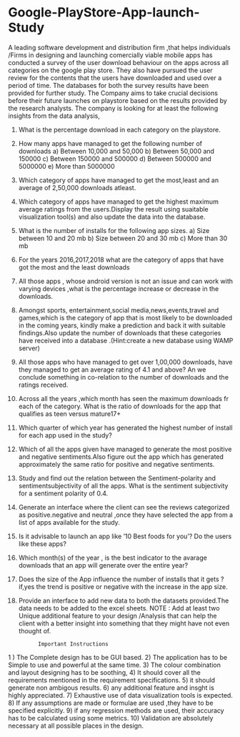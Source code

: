 # Google-PlayStore-App-launch-Study
A leading software development and distribution firm ,that helps individuals /Firms in
designing and launching comercially viable mobile apps has conducted a survey of the
user download behaviour on the apps across all categories on the google play store. They
also have pursued the user review for the contents that the users have downloaded and
used over a period of time. The databases for both the survey results have been provided
for further study. The Company aims to take crucial decisions before their future launches
on playstore based on the results provided by the research analysts. The company is
looking for at least the following insights from the data analysis,
1) What is the percentage download in each category on the playstore.
2) How many apps have managed to get the following number of downloads
  a) Between 10,000 and 50,000
  b) Between 50,000 and 150000
  c) Between 150000 and 500000
  d) Between 500000 and 5000000
  e) More than 5000000
3) Which category of apps have managed to get the most,least and an average of
2,50,000 downloads atleast.
4) Which category of apps have managed to get the highest maximum average ratings
from the users.Display the result using suaitable visualization tool(s) and also
update the data into the database.
5) What is the number of installs for the following app sizes.
  a) Size between 10 and 20 mb
  b) Size between 20 and 30 mb
  c) More than 30 mb
6) For the years 2016,2017,2018 what are the category of apps that have got the most
and the least downloads
7) All those apps , whose android version is not an issue and can work with varying
devices ,what is the percentage increase or decrease in the downloads.
8) Amongst sports, entertainment,social media,news,events,travel and games,which
is the category of app that is most likely to be downloaded in the coming years,
kindly make a prediction and back it with suitable findings.Also update the number
of downloads that these categories have received into a database .(Hint:create a
new database using WAMP server)
9) All those apps who have managed to get over 1,00,000 downloads, have they
managed to get an average rating of 4.1 and above? An we conclude something in
co-relation to the number of downloads and the ratings received.
10) Across all the years ,which month has seen the maximum downloads fr each of the
category. What is the ratio of downloads for the app that qualifies as teen versus
mature17+
11) Which quarter of which year has generated the highest number of install for each
app used in the study?
12) Which of all the apps given have managed to generate the most positive and
negative sentiments.Also figure out the app which has generated approximately
the same ratio for positive and negative sentiments.
13) Study and find out the relation between the Sentiment-polarity and sentimentsubjectivity of all the apps. What is the sentiment subjectivity for a sentiment
polarity of 0.4.
14) Generate an interface where the client can see the reviews categorized as
positive.negative and neutral ,once they have selected the app from a list of apps
available for the study.
15) Is it advisable to launch an app like ’10 Best foods for you’? Do the users like these
apps?
16) Which month(s) of the year , is the best indicator to the avarage downloads that an
app will generate over the entire year?
17) Does the size of the App influence the number of installs that it gets ? if,yes the
trend is positive or negative with the increase in the app size.
18) Provide an interface to add new data to both the datasets provided.The data needs
to be added to the excel sheets.
NOTE : Add at least two Unique additional feature to your design
/Analysis that can help the client with a better insight into
something that they might have not even thought of.

              Important Instructions
1 ) The Complete design has to be GUI based.
2) The application has to be Simple to use and powerful at the same time.
3) The colour combination and layout designing has to be soothing,
4) It should cover all the requirements mentioned in the requirement
specifications.
5) it should generate non ambigous results.
6) any additional feature and insght is highly appreciated.
7) Exhaustive use of data visualization tools is expected.
8) If any assumptions are made or formulae are used ,they have to be
specified explicitly.
9) if any regression methods are used, their accuracy has to be calculated
using some metrics.
10) Validation are absolutely necessary at all possible places in the
design.
